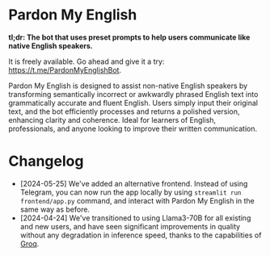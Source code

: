 # Pardon My English

**tl;dr: The bot that uses preset prompts to help users communicate like native English speakers.**

It is freely available. Go ahead and give it a try: https://t.me/PardonMyEnglishBot.

Pardon My English is designed to assist non-native English speakers by transforming semantically incorrect or awkwardly phrased English text into grammatically accurate and fluent English. Users simply input their original text, and the bot efficiently processes and returns a polished version, enhancing clarity and coherence. Ideal for learners of English, professionals, and anyone looking to improve their written communication.

# Changelog
- \[2024-05-25\] We've added an alternative frontend. Instead of using Telegram, you can now run the app locally by using `streamlit run frontend/app.py` command, and interact with Pardon My English in the same way as before.
- \[2024-04-24\] We've transitioned to using Llama3-70B for all existing and new users, and have seen significant improvements in quality without any degradation in inference speed, thanks to the capabilities of [Groq](https://groq.com/).
